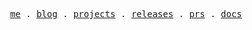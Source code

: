 <p align="center">
  <samp>
    <a href="https://leedom.me">me</a> .
    <a href="https://leedom.me/blog">blog</a> .
    <a href="https://leedom.me/projects">projects</a> .
    <a href="https://releases.leedom.me">releases</a> .
    <a href="https://prs.leedom.me">prs</a> .
    <a href="https://docs.leedom.me">docs</a>
  </samp>
</p>

<!--
<div align="center">
  <a href="https://raw.githubusercontent.com/leedom92/leedom92/master/github-contribution-grid-snake.svg">
    <img width="80%" src="https://raw.githubusercontent.com/leedom92/leedom92/master/github-contribution-grid-snake.svg" />
  </a>
</div>
-->



<!--
![Leedom's GitHub stats](https://github-readme-stats.vercel.app/api?username=leedom92&show_icons=true&title_color=fff&icon_color=79ff97&text_color=fff&bg_color=30,e96443,904e95)

![](https://img.shields.io/badge/-HTML5-e34f26?style=flat-square&logo=HTML5&logoColor=fff)
![](https://img.shields.io/badge/-CSS3-1572b6?style=flat-square&logo=CSS3&labelColor=1572b6)
![](https://img.shields.io/badge/-JavaScript-fcdc00?style=flat-square&logo=JavaScript&labelColor=fcdc00&logoColor=000)
![](https://img.shields.io/badge/-Vue.js-34495d?style=flat-square&logo=Vue.js&labelColor=34495d)
![](https://img.shields.io/badge/-React-282c34?style=flat-square&logo=React&labelColor=282c34)
![](https://img.shields.io/badge/-Node.js-026e00?style=flat-square&logo=Node.js&logoColor=fff)
-->

<!--
![](https://img.shields.io/badge/-Svelte-fff?style=flat-square&logo=Svelte&labelColor=fff)
-->
